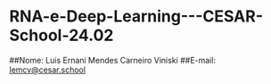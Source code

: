 # RNA-e-Deep-Learning---CESAR-School-24.02

##Nome: Luis Ernani Mendes Carneiro Viniski
##E-mail: lemcv@cesar.school
